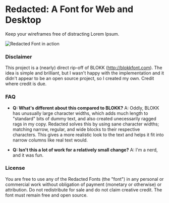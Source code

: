 # Redacted: A Font for Web and Desktop

Keep your wireframes free of distracting Lorem Ipsum.

![Redacted Font in action](https://raw.github.com/christiannaths/Redacted-Font/screenshots/screenshots/screen-shot-01.png "Redacted!")

### Disclaimer

This project is a (nearly) direct rip-off of BLOKK (http://blokkfont.com). The idea is simple and brilliant, but I wasn't happy with the implementation and it didn't appear to be an open source project, so I created my own. Credit where credit is due.

### FAQ

- **Q: What's different about this compared to BLOKK?**
A: Oddly, BLOKK has unusually large character widths, which adds much length to "standard" bits of dummy text, and also created unecessarily ragged rags in my copy. Redacted solves this by using sane character widths; matching narrow, regular, and wide blocks to their respective characters. This gives a more realistic look to the text and helps it fit into narrow columns like real text would.

- **Q: Isn't this a lot of work for a relatively small change?**
 A: I'm a nerd, and it was fun.


### License

You are free to use any of the Redacted Fonts (the "font") in any personal or commercial work without obligation of payment (monetary or otherwise) or attribution. Do not redistribute for sale and do not claim creative credit. The font must remain free and open source.